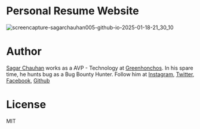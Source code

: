 # Personal Resume Website

![screencapture-sagarchauhan005-github-io-2025-01-18-21_30_10](https://github.com/user-attachments/assets/2096bc78-b837-4400-971f-f115d61a4d97)

# Author

[Sagar Chauhan](https://twitter.com/sagarchauhan005) works as a AVP - Technology at [Greenhonchos](https://www.greenhonchos.com).
In his spare time, he hunts bug as a Bug Bounty Hunter.
Follow him at [Instagram](https://www.instagram.com/chauhansahab005/), [Twitter](https://twitter.com/chauhansahab005),  [Facebook](https://facebook.com/sagar.chauhan3),
[Github](https://github.com/sagarchauhan005)

# License
MIT



